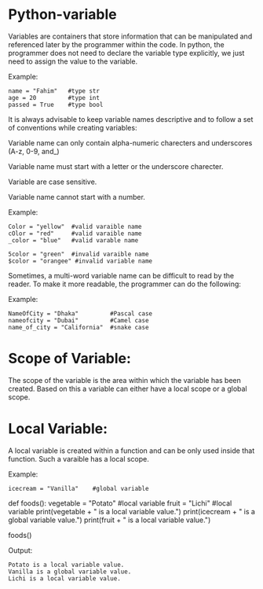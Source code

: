 # Python-variable
Variables are containers that store information that can be manipulated and
referenced later by the programmer within the code.
In python, the programmer does not need to declare the variable type explicitly,
we just need to assign the value to the variable.

Example:

    name = "Fahim"   #type str
    age = 20         #type int
    passed = True    #type bool 

It is always advisable to keep variable names descriptive and to follow a set of 
conventions while creating variables:

Variable name can only contain alpha-numeric charecters and underscores 
(A-z, 0-9, and_)

Variable name must start with a letter or the underscore charecter.

Variable are case sensitive.

Variable name cannot start with a number.

Example:

    Color = "yellow"  #valid varaible name
    cOlor = "red"     #valid varaible name
    _color = "blue"   #valid varable name

    5color = "green"  #invalid varaible name
    $color = "orangee" #invalid variable name

Sometimes, a multi-word variable name can be difficult to read by the reader. To
make it more readable, the programmer can do the following:

Example:

    NameOfCity = "Dhaka"         #Pascal case
    nameofcity = "Dubai"         #Camel case
    name_of_city = "California"  #snake case 

# Scope of Variable:
The scope of the variable is the area within which the variable has been created.
Based on this a variable can either have a local scope or a global scope.

# Local Variable:
A local variable is created within a function and can be only used inside that
function. Such a varaible has a local scope.

Example:

    icecream = "Vanilla"    #global variable
  def foods():
      vegetable = "Potato"    #local variable
      fruit = "Lichi"         #local variable
      print(vegetable + " is a local variable value.")
      print(icecream + " is a global variable value.")
      print(fruit + " is a local variable value.")

  foods()

Output:

    Potato is a local variable value.
    Vanilla is a global variable value.
    Lichi is a local variable value.
